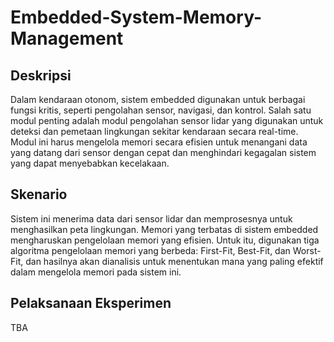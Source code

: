 # Embedded-System-Memory-Management
## Deskripsi
Dalam kendaraan otonom, sistem embedded digunakan untuk berbagai fungsi kritis, seperti pengolahan sensor, navigasi, dan kontrol. Salah satu modul penting adalah modul pengolahan sensor lidar yang digunakan untuk deteksi dan pemetaan lingkungan sekitar kendaraan secara real-time. Modul ini harus mengelola memori secara efisien untuk menangani data yang datang dari sensor dengan cepat dan menghindari kegagalan sistem yang dapat menyebabkan kecelakaan.
## Skenario
Sistem ini menerima data dari sensor lidar dan memprosesnya untuk menghasilkan peta lingkungan. Memori yang terbatas di sistem embedded mengharuskan pengelolaan memori yang efisien. Untuk itu, digunakan tiga algoritma pengelolaan memori yang berbeda: First-Fit, Best-Fit, dan Worst-Fit, dan hasilnya akan dianalisis untuk menentukan mana yang paling efektif dalam mengelola memori pada sistem ini.
## Pelaksanaan Eksperimen
TBA
